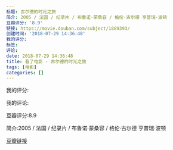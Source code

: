 ```yaml
---
标题: 古尔德的时光之旅
简介: 2005 / 法国 / 纪录片 / 布鲁诺·蒙桑容 / 格伦·古尔德 亨普瑞·波顿
豆瓣评分: '8.9'
链接: https://movie.douban.com/subject/1889393/
创建时间: '2018-07-29 14:36:48'
我的评分:
标签:
评论:
date: 2018-07-29 14:36:48
title: 看了电影 - 古尔德的时光之旅
tags: [电影]
categories: []
---
```


我的评分:

我的评论:

豆瓣评分:8.9

简介:2005 / 法国 / 纪录片 / 布鲁诺·蒙桑容 / 格伦·古尔德 亨普瑞·波顿

[豆瓣链接](https://movie.douban.com/subject/1889393/)

